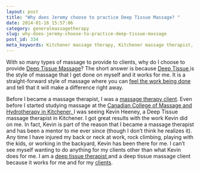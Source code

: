 ```yaml
---
layout: post
title: "Why does Jeremy choose to practice Deep Tissue Massage? "
date: 2014-01-16 15:57:06
category: generalmassagetherapy
slug: why-does-jeremy-choose-to-practice-deep-tissue-massage
post_id: 334
meta_keywords: Kitchener massage therapy, Kitchener massage therapist, massage therapist Kitchener , massage therapy Kitchener, Kitchener registered massage therapy, Kitchener registered massage therapist, registered massage therapist Kitchener , registered massage therapy Kitchener, Deep tissue massage, massage, sports massage, Kitchener sports massage, massage therapy, massage therapist, registered massage therapist, registered massage therapy
---
```

<p>With so many types of massage to provide to clients, why do I choose to provide <a href="{{site.url}}/generalmassagetherapy/what-is-deep-tissue-massage/index.html">Deep Tissue Massage</a>? The short answer is because <a href="{{site.url}}/generalmassagetherapy/what-is-deep-tissue-massage/index.html" target="_self">Deep Tissue </a>is the style of massage that I get done on myself and it works for me. It is a straight-forward style of massage where you can <a href="{{site.url}}/generalmassagetherapy/does-deep-tissue-massage-heart/index.html">feel the work being done</a> and tell that it will make a difference right away.

</p>

<p>Before I became a massage therapist, I was a <a href="{{site.url}}/clinic-information/index.html">massage therapy client</a>. Even before I started studying massage at the <a href="http://collegeofmassage.com/cambridge/">Canadian College of Massage and Hydrotherapy in Kitchener, </a>I was seeing Kevin Heeney, a Deep Tissue massage therapist in Kitchener. I got great results with the work Kevin did on me. In fact, Kevin is part of the reason that I became a massage therapist and has been a mentor to me ever since (though I don’t think he realizes it). Any time I have injured my back or neck at work, rock climbing, playing with the kids, or working in the backyard, Kevin has been there for me. I can’t see myself wanting to do anything for my clients other than what Kevin does for me.
I am a <a href="{{site.url}}/about/index.html">deep tissue therapist </a>and a deep tissue massage client because it works for me and for my <a href="{{site.url}}/clinic-information/index.html">clients</a>.</p>
